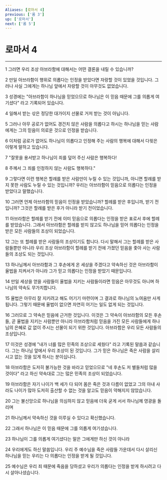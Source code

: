 ```yaml
---
Aliases: [로마서 4]
previous: ['롬 3']
up: ['로마서']
next: ['롬 5']
---
```

# 로마서 4

***


1 그러면 우리 조상 아브라함에 대해서는 어떤 결론을 내릴 수 있습니까? 

2 만일 아브라함이 행위로 의롭다는 인정을 받았다면 자랑할 것이 있었을 것입니다. 그러나 사실 그에게는 하나님 앞에서 자랑할 것이 아무것도 없었습니다. 

3 성경에는 "아브라함이 하나님을 믿었으므로 하나님은 이 믿음 때문에 그를 의롭게 여기셨다" 라고 기록되어 있습니다. 

4 일해서 받는 삯은 정당한 대가이지 선물로 거저 받는 것이 아닙니다. 

5 그러나 아무 공로가 없어도 경건치 않은 사람을 의롭다고 하시는 하나님을 믿는 사람에게는 그의 믿음이 의로운 것으로 인정을 받습니다. 

6 이처럼 공로가 없어도 하나님이 의롭다고 인정해 주는 사람의 행복에 대해서 다윗은 이렇게 말하고 있습니다. 

7 "잘못을 용서받고 하나님이 죄를 덮어 주신 사람은 행복하다! 

8 주께서 그 죄를 인정하지 않는 사람도 행복하다." 

9 그렇다면 이런 행복은 할례를 받은 사람만이 누릴 수 있는 것입니까, 아니면 할례를 받지 못한 사람도 누릴 수 있는 것입니까? 우리는 아브라함이 믿음으로 의롭다는 인정을 받았다고 말했습니다. 

10 그러면 언제 아브라함의 믿음이 인정을 받았습니까? 할례를 받은 후입니까, 받기 전입니까? 그것은 할례를 받은 후가 아니라 받기 전이었습니다. 

11 아브라함은 할례를 받기 전에 이미 믿음으로 의롭다는 인정을 받은 표로서 후에 할례를 받았습니다. 그래서 아브라함은 할례를 받지 않고도 하나님을 믿어 의롭다는 인정을 받은 모든 사람들의 조상이 되었습니다. 

12 그는 또 할례를 받은 사람들의 조상이기도 합니다. 다시 말해서 그는 할례를 받은 사람들뿐만 아니라 우리 조상 아브라함이 할례를 받기 전에 가졌던 믿음을 좇아 사는 사람들의 조상도 되는 것입니다. 

13 하나님께서 아브라함과 그 후손에게 온 세상을 주겠다고 약속하신 것은 아브라함이 율법을 지켜서가 아니라 그가 믿고 의롭다는 인정을 받았기 때문입니다. 

14 만일 세상을 얻을 사람들이 율법을 지키는 사람들이라면 믿음은 아무것도 아니며 하나님의 약속도 무가치합니다. 

15 율법은 아무리 잘 지키려고 해도 어기기 마련이며 그 결과로 하나님의 노여움만 사게 됩니다. 그렇기 때문에 율법이 없으면 자연히 어기는 일도 없게 되는 것입니다. 

16 그러므로 그 약속은 믿음에 근거한 것입니다. 이것은 그 약속이 아브라함의 모든 후손들, 곧 율법을 지키는 사람뿐만 아니라 아브라함처럼 믿음을 가진 모든 사람들에게 하나님의 은혜로 값 없이 주시는 선물이 되기 위한 것입니다. 아브라함은 우리 모든 사람들의 조상입니다. 

17 이것은 성경에 "내가 너를 많은 민족의 조상으로 세웠다" 라고 기록된 말씀과 같습니다. 그는 하나님 앞에서 우리 조상이 된 것입니다. 그가 믿은 하나님은 죽은 사람을 살리시고 없는 것을 있게 하시는 분이십니다. 

18 아브라함은 도저히 불가능한 것을 바라고 믿었으므로 "네 후손도 저 별들처럼 많을 것이다" 라고 하신 약속대로 그는 많은 민족의 조상이 되었습니다. 

19 아브라함은 자기 나이가 백 세가 다 되어 몸은 죽은 것과 다름이 없었고 그의 아내 사라도 나이가 많아 도저히 출산할 수 없는 것을 알고도 믿음이 약해지지 않았습니다. 

20 그는 불신앙으로 하나님을 의심하지 않고 믿음에 더욱 굳게 서서 하나님께 영광을 돌리며 

21 하나님께서 약속하신 것을 이루실 수 있다고 확신했습니다. 

22 그래서 하나님은 이 믿음 때문에 그를 의롭게 여기셨습니다. 

23 하나님이 그를 의롭게 여기셨다는 말은 그에게만 하신 것이 아니라 

24 우리에게도 하신 말씀입니다. 우리 주 예수님을 죽은 사람들 가운데서 다시 살리신 하나님을 믿는 우리는 다 의롭다는 인정을 받게 될 것입니다. 

25 예수님은 우리 죄 때문에 죽음을 당하셨고 우리가 의롭다는 인정을 받게 하시려고 다시 살아나셨습니다.
